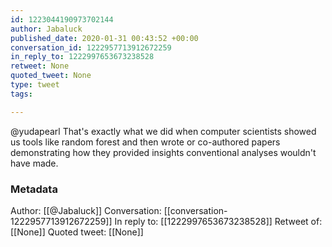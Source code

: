 ```yaml
---
id: 1223044190973702144
author: Jabaluck
published_date: 2020-01-31 00:43:52 +00:00
conversation_id: 1222957713912672259
in_reply_to: 1222997653673238528
retweet: None
quoted_tweet: None
type: tweet
tags:

---
```


@yudapearl That's exactly what we did when computer scientists showed us tools like random forest and then wrote or co-authored papers demonstrating how they provided insights conventional analyses wouldn't have made.

### Metadata

Author: [[@Jabaluck]]
Conversation: [[conversation-1222957713912672259]]
In reply to: [[1222997653673238528]]
Retweet of: [[None]]
Quoted tweet: [[None]]
